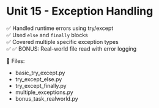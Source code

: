 # Unit 15 - Exception Handling

✅ Handled runtime errors using try/except  
✅ Used `else` and `finally` blocks  
✅ Covered multiple specific exception types  
✅ ✅ BONUS: Real-world file read with error logging

📁 Files:
- basic_try_except.py
- try_except_else.py
- try_except_finally.py
- multiple_exceptions.py
- bonus_task_realworld.py
